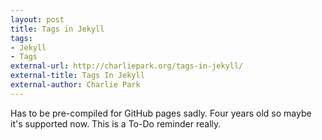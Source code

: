```yaml
---
layout: post
title: Tags in Jekyll
tags: 
- Jekyll
- Tags
external-url: http://charliepark.org/tags-in-jekyll/
external-title: Tags In Jekyll
external-author: Charlie Park
---
```

Has to be pre-compiled for GitHub pages sadly. Four years old so maybe it's supported now. This is a To-Do reminder really.
